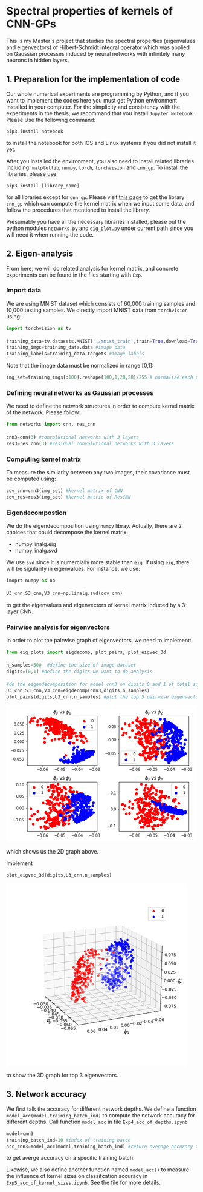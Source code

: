 # Spectral properties of kernels of CNN-GPs
This is my Master's project that studies the spectral properties (eigenvalues and eigenvectors) of Hilbert-Schmidt integral operator 
which was applied on Gaussian processes induced by neural networks with infinitely many neurons in hidden layers.

## 1. Preparation for the implementation of code
Our whole numerical experiments are programming by Python, and if you want to implement the codes here you must get Python environment installed in your computer. For the simplicity and consistency with the experiments in the thesis, we recommand that you install `Jupyter Notebook`. Please Use the following command:
```
pip3 install notebook
```
to install the notebook for both IOS and Linux systems if you did not install it yet.

After you installed the environment, you also need to install related libraries including: `matplotlib`, `numpy`, `torch`, `torchvision` and `cnn_gp`. To install the libraries, please use:
```
pip3 install [library_name]
```
for all libraries except for `cnn_gp`. Please visit [this page](https://github.com/waegemans/cnn-gp/tree/stable-backprop) to get the library `cnn_gp` which can compute the kernel matrix when we input some data, and follow the procedures that mentioned to install the library.

Presumably you have all the necessary libraries installed, please put the python modules `networks.py` and `eig_plot.py` under current path since you will need it when running the code.

## 2. Eigen-analysis
From here, we will do related analysis for kernel matrix, and concrete experiments can be found in the files starting with `Exp`. 
### Import data
We are using MNIST dataset which consists of 60,000 training samples and 10,000 testing samples. We directly import MNIST data from `torchvision` using:
```python
import torchvision as tv

training_data=tv.datasets.MNIST('./mnist_train',train=True,download=True) #download training data
training_imgs=training_data.data #image data
training_labels=training_data.targets #image labels
```
Note that the image data must be normalized in range [0,1]:
```python
img_set=training_imgs[:100].reshape(100,1,28,28)/255 # normalize each pixles of 100 images into (0,1) 
```

### Defining neural networks as Gaussian processes
We need to define the network structures in order to compute kernel matrix of the network. Please follow:
```python
from networks import cnn, res_cnn

cnn3=cnn(3) #convolutional networks with 3 layers
res3=res_cnn(3) #residual convolutional networks with 3 layers
```

### Computing kernel matrix
To measure the similarity between any two images, their covariance must be computed using:
```python
cov_cnn=cnn3(img_set) #kernel matrix of CNN
cov_res=res3(img_set) #kernel matric of ResCNN
```

### Eigendecompostion
We do the eigendecomposition using `numpy` libray. Actually, there are 2 choices that could decompose the kernel matrix:
* numpy.linalg.eig
* numpy.linalg.svd

We use `svd` since it is numercially more stable than `eig`. If using `eig`, there will be sigularity in eigenvalues.
For instance, we use:
```python
imoprt numpy as np

U3_cnn,S3_cnn,V3_cnn=np.linalg.svd(cov_cnn)
```
to get the eigenvalues and eigenvectors of kernel matrix induced by a 3-layer CNN.

### Pairwise analysis for eigenvectors
In order to plot the pairwise graph of eigenvectors, we need to implement:
```python
from eig_plots import eigdecomp, plot_pairs, plot_eigvec_3d

n_samples=500  #define the size of image dataset
digits=[0,1] #define the digits we want to do analysis

#do the eigendecomposition for model cnn3 on digits 0 and 1 of total size 500 images
U3_cnn,S3_cnn,V3_cnn=eigdecomp(cnn3,digits,n_samples) 
plot_pairs(digits,U3_cnn,n_samples) #plot the top 5 pairwise eigenvectors
```
![pairwise plots of top 5 eigenvectors](/digit01cnn_3l.png)

which shows us the 2D graph above.

Implement
```python
plot_eigvec_3d(digits,U3_cnn,n_samples)
```
![3d plot of top 3 eigenvectors](/eigvec01cnn_3l.png)

to show the 3D graph for top 3 eigenvectors.

## 3. Network accuracy
We first talk the accuracy for different network depths. We define a function `model_acc(model,training_batch_ind)` to compute the network accuracy for different depths. Call function `model_acc` in file `Exp4_acc_of_depths.ipynb`
```python
model=cnn3
training_batch_ind=10 #index of training batch
acc_cnn3=model_acc(model,training_batch_ind) #return average accuracy trained on a batch and whole testing data
```
to get averge accuracy on a specific training batch.

Likewise, we also define another function named `model_acc()` to measure the influence of kernel sizes on classifcation accuracy in `Exp5_acc_of_kernel_sizes.ipynb`. See the file for more details.

